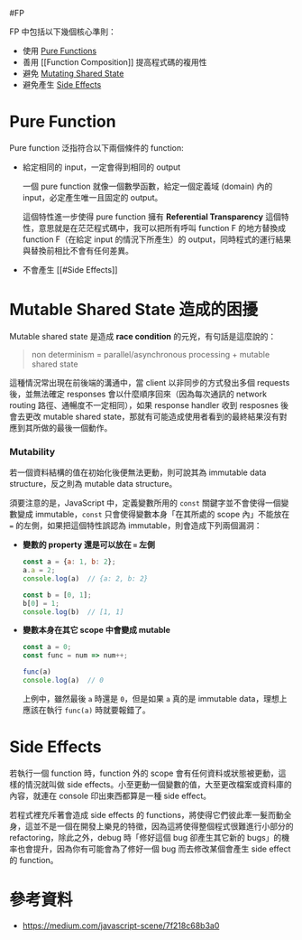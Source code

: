 #FP

FP 中包括以下幾個核心準則：

- 使用 [Pure Functions](<#Pure Function>)
- 善用 [[Function Composition]] 提高程式碼的複用性
- 避免 [Mutating Shared State](<#Mutable Shared State 所造成的困擾>)
- 避免產生 [Side Effects](<#Side Effects>)

# Pure Function

Pure function 泛指符合以下兩個條件的 function:

- 給定相同的 input，一定會得到相同的 output

    一個 pure function 就像一個數學函數，給定一個定義域 (domain) 內的 input，必定產生唯一且固定的 output。

    這個特性進一步使得 pure function 擁有 **Referential Transparency** 這個特性，意思就是在茫茫程式碼中，我可以把所有呼叫 function F 的地方替換成 function F（在給定 input 的情況下所產生）的 output，同時程式的運行結果與替換前相比不會有任何差異。

- 不會產生 [[#Side Effects]]

# Mutable Shared State 造成的困擾

Mutable shared state 是造成 **race condition** 的元兇，有句話是這麼說的：

>non determinism = parallel/asynchronous processing + mutable shared state

這種情況常出現在前後端的溝通中，當 client 以非同步的方式發出多個 requests 後，並無法確定 responses 會以什麼順序回來（因為每次通訊的 network routing 路徑、通暢度不一定相同），如果 response handler 收到 resposnes 後會去更改 mutable shared state，那就有可能造成使用者看到的最終結果沒有對應到其所做的最後一個動作。

### Mutability

若一個資料結構的值在初始化後便無法更動，則可說其為 immutable data structure，反之則為 mutable data structure。

須要注意的是，JavaScript 中，定義變數所用的 `const` 關鍵字並不會使得一個變數變成 immutable，`const` 只會使得變數本身「在其所處的 scope 內」不能放在 `=` 的左側，如果把這個特性誤認為 immutable，則會造成下列兩個漏洞：

- **變數的 property 還是可以放在 `=` 左側**

    ```JavaScript
    const a = {a: 1, b: 2};
    a.a = 2;
    console.log(a)  // {a: 2, b: 2}
    
    const b = [0, 1];
    b[0] = 1;
    console.log(b)  // [1, 1]
    ```

- **變數本身在其它 scope 中會變成 mutable**

    ```JavaScript
    const a = 0;
    const func = num => num++; 
    
    func(a)
    console.log(a)  // 0
    ```

    上例中，雖然最後 `a` 時還是 `0`，但是如果 `a` 真的是 immutable data，理想上應該在執行 `func(a)` 時就要報錯了。

# Side Effects

若執行一個 function 時，function 外的 scope 會有任何資料或狀態被更動，這樣的情況就叫做 side effects。小至更動一個變數的值，大至更改檔案或資料庫的內容，就連在 console 印出東西都算是一種 side effect。

若程式裡充斥著會造成 side effects 的 functions，將使得它們彼此牽一髮而動全身，這並不是一個在開發上樂見的特徵，因為這將使得整個程式很難進行小部分的 refactoring，除此之外，debug 時「修好這個 bug 卻產生其它新的 bugs」的機率也會提升，因為你有可能會為了修好一個 bug 而去修改某個會產生 side effect 的 function。

# 參考資料

- <https://medium.com/javascript-scene/7f218c68b3a0>

